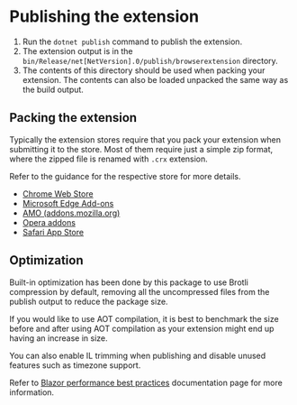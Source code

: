 ﻿# Publishing the extension

1. Run the `dotnet publish` command to publish the extension.
0. The extension output is in the `bin/Release/net[NetVersion].0/publish/browserextension` directory.
0. The contents of this directory should be used when packing your extension. The contents can also be loaded unpacked the same way as the build output.

## Packing the extension

Typically the extension stores require that you pack your extension when submitting it to the store.
Most of them require just a simple zip format, where the zipped file is renamed with `.crx` extension.

Refer to the guidance for the respective store for more details.

- [Chrome Web Store](https://developer.chrome.com/docs/webstore/publish)
- [Microsoft Edge Add-ons](https://learn.microsoft.com/en-us/microsoft-edge/extensions-chromium/publish/publish-extension)
- [AMO (addons.mozilla.org)](https://extensionworkshop.com/documentation/publish/submitting-an-add-on/)
- [Opera addons](https://dev.opera.com/extensions/publishing-guidelines/)
- [Safari App Store](https://developer.apple.com/documentation/safariservices/safari_web_extensions/distributing_your_safari_web_extension)

## Optimization

Built-in optimization has been done by this package to use Brotli compression by default, removing all the uncompressed files from the publish output to reduce the package size.

If you would like to use AOT compilation, it is best to benchmark the size before and after using AOT compilation as your extension might end up having an increase in size.

You can also enable IL trimming when publishing and disable unused features such as timezone support.

Refer to [Blazor performance best practices](https://learn.microsoft.com/en-us/aspnet/core/blazor/performance?view=aspnetcore-8.0#minimize-app-download-size) documentation page for more information.
